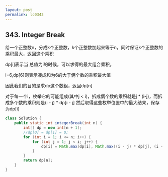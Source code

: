 ```yaml
---
layout: post
permalink: lc0343 
---
```


## 343. Integer Break

给一个正整数n，分成k个正整数，k个正整数加起来等于n，同时保证k个正整数的乘积最大，返回这个乘积

dp[i]表示当 总值为i的时候，可以求得的最大组合乘积。

i=6,dp[6]则表示凑成和为6的大于俩个数的乘积最大值

因此我们的目的是求dp这个数组，返回dp[n]

对于每一个i，枚举它的可能组成(其中j < i)，拆成俩个数的乘积就是j * (i-j)，而拆成多个数的乘积则是(i - j) * dp[i - j]
然后取得这些枚举位置中的最大结果，保存为dp[i]

```java
class Solution {
    public static int integerBreak(int n) {
        int[] dp = new int[n + 1];
        //dp[0] = dp[1] = 0;
        for (int i = 1; i <= n; i++) {
            for (int j = 1; j < i; j++) {
                dp[i] = Math.max(dp[i], Math.max((i - j) * dp[j], (i - j) * j));
            }
        }
        return dp[n];
    }
}
```